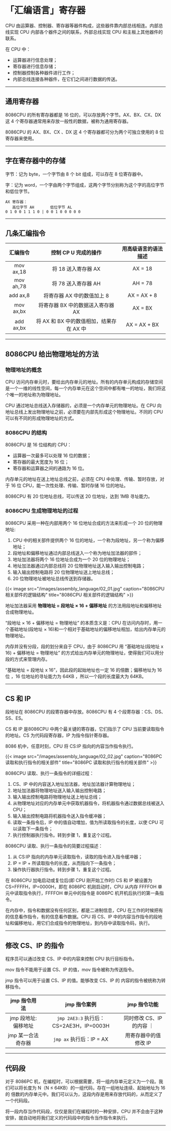 # 「汇编语言」寄存器


CPU 由运算器、控制器、寄存器等器件构成，这些器件靠内部总线相连。内部总线实现 CPU 内部各个器件之间的联系，外部总线实现 CPU 和主板上其他器件的联系。

在 CPU 中：

- 运算器进行信息处理；
- 寄存器进行信息存储；
- 控制器控制各种器件进行工作；
- 内部总线连接各种器件，在它们之间进行数据的传送。

---

## 通用寄存器

8086CPU 的所有寄存器都是 16 位的，可以存放两个字节。AX、BX、CX、DX 这 4 个寄存器通常用来存放一般性的数据，被称为通用寄存器。

8086CPU 的 AX、BX、CX 、DX 这 4 个寄存器都可分为两个可独立使用的 8 位寄存器来使用。

---

## 字在寄存器中的存储

字节：记为 byte，一个字节由 8 个 bit 组成，可以存在 8 位寄存器中。

字：记为 word，一个字由两个字节组成，这两个字节分别称为这个字的高位字节和低位字节。

``` text
AX 寄存器：
   高位字节 AH       低位字节 AL
0 1 0 0 1 1 1 0 | 0 0 1 0 0 0 0 0
```

---

## 几条汇编指令

| 汇编指令 | 控制 CP U 完成的操作 | 用高级语言的语法描述 |
| :--: | :--: | :--: |
| mov ax,18 | 将 18 送入寄存器 AX | AX = 18 |
| mov ah,78 | 将 78 送入寄存器 AH | AH = 78 |
| add ax,8 | 将寄存器 AX 中的数值加上 8 | AX = AX + 8 |
| mov ax,bx | 将寄存器 BX 中的数据送入寄存器 AX | AX = BX |
| add ax,bx | 将 AX 和 BX 中的数值相加，结果存在 AX 中 | AX = AX + BX |

---

## 8086CPU 给出物理地址的方法

### 物理地址的概念

CPU 访问内存单元时，要给出内存单元的地址。所有的内存单元构成的存储空间是一个一维的线性空间，每一个内存单元在这个空间中都有唯一的地址，我们将这个唯一的地址称为物理地址。

CPU 通过地址总线送入存储器的，必须是一个内存单元的物理地址。在 CPU 向地址总线上发出物理地址之前，必须要在内部先形成这个物理地址。不同的 CPU 可以有不同的形成物理地址的方式。

### 8086CPU 的结构

8086CPU 是 16 位结构的 CPU：

- 运算器一次最多可以处理 16 位的数据；
- 寄存器的最大宽度为 16 位；
- 寄存器和运算器之间的通路为 16 位。

内存单元的地址在送上地址总线之前，必须在 CPU 中处理、传输、暂时存放，对于 16 位 CPU，能一次性处理、传输、暂时存储 16 位的地址。

8086CPU 有 20 位地址总线，可以传送 20 位地址，达到 1MB 寻址能力。

### 8086CPU 生成物理地址的过程

8086CPU 采用一种在内部用两个 16 位地址合成的方法来形成一个 20 位的物理地址:

1. CPU 中的相关部件提供两个 16 位的地址，一个称为段地址，另一个称为偏移地址；
2. 段地址和偏移地址通过内部总线送入一个称为地址加法器的部件；
3. 地址加法器将两个 16 位地址合成为一个 20 位的物理地址；
4. 地址加法器通过内部总线将 20 位物理地址送入输入输出控制电路；
5. 输入输出控制电路将 20 位物理地址送上地址总线；
6. 20 位物理地址被地址总线传送到存储器。

{{< image src="/images/assembly_language/02_01.jpg" caption="8086CPU 相关部件的逻辑结构" title="8086CPU 相关部件的逻辑结构" >}}

地址加法器采用 **物理地址 = 段地址 × 16 + 偏移地址** 的方法用段地址和偏移地址合成物理地址。

“段地址 × 16 + 偏移地址 = 物理地址” 的本质含义是：CPU 在访问内存时，用一个基础地址(段地址 × 16)和一个相对于基础地址的偏移地址相加，给出内存单元的物理地址。

内存并没有分段，段的划分来自于 CPU，由于 8086CPU 用 “基础地址(段地址 x 16) + 偏移地址 = 物理地址” 的方式给出内存单元的物理地址，使得我们可以用分段的方式来管理内存。

“基础地址 = 段地址 x 16”，因此段的起始地址也一定 16 的倍数；偏移地址为 16 位 ，16 位地址的寻址能力为 64KB ，所以一个段的长度最大为 64KB。

---

## CS 和 IP

段地址在 8086CPU 的段寄存器中存放。8086CPU 有 4 个段寄存器：CS、DS、SS、ES。

CS 和 IP 是8086CPU 中两个最关键的寄存器，它们指示了 CPU 当前要读取指令的地址。CS 为代码段寄存器，IP 为指令指针寄存器。

8086 机中，任意时刻，CPU 将 CS:IP 指向的内容当作指令执行。

{{< image src="/images/assembly_language/02_02.jpg" caption="8086PC 读取和执行指令的相关部件" title="8086PC 读取和执行指令的相关部件" >}}

8086CPU 读取、执行一条指令的详细过程：

1. CS、IP 中的内容送入地址加法器，地址加法器计算物理地址；
2. 地址加法器将物理地址送入输入输出控制电路；
3. 输入输出控制电路将物理地址送上地址总线；
4. 从物理地址对应的内存单元中获取机器指令，将机器指令通过数据总线被送入 CPU；
5. 输入输出控制电路将机器指令送入指令缓冲器；
6. 读取一条指令后，IP 中的值自动増加，值为所读取指令的长度，以使 CPU 可以读取下一条指令；
7. 执行控制器执行指令。转到步骤 1，重复这个过程。

8086CPU 读取、执行一条指令的简要过程描述：

1. 从 CS:IP 指向的内存单元读取指令，读取的指令进入指令缓冲器；
2. IP = IP + 所读取指令的长度，从而指向下一条指令；
3. 操作执行器执行指令。转到步骤 1，重复这个过程。

在 8086CPU 加电启动或复位后(即 CPU 刚开始工作时) CS 和 IP 被设置为 CS=FFFFH，IP=0000H，即在 8086PC 机刚启动时，CPU 从内存 FFFFOH 单元中读取指令执行，FFFFOH 单元中的指令是 8086PC 机开机后执行的第一条指令。

在内存中，指令和数据没有任何区别，都是二进制信息，CPU 在工作的时候把有的信息看作指令，有的信息看作数据。CPU 将 CS、IP 中的内容当作指令的段地址和偏移地址，用它们合成指令的物理地址，到内存中读取指令码，执行。

---

## 修改 CS、IP 的指令

程序员可以通过改变 CS、IP 中的内容来控制 CPU 执行目标指令。

mov 指令不能用于设置 CS、IP 的值，mov 指令被称为传送指令。

jmp 指令可以用于设置 CS、IP 的值。能够改变 CS、IP 的 内容的指令被统称为转移指令。

| jmp 指令用法 | jmp 指令案例 | jmp 指令功能 |
| :--: | :--: | :--: |
| jmp 段地址:偏移地址 | `jmp 2AE3:3` 执行后：CS=2AE3H，IP=0003H | 同时修改 CS、IP 的内容 ｜
| jmp 某一合法奇存器 | `jmp ax` 执行后：IP = AX | 用寄存器中的值修改 IP |

---

## 代码段

对于 8086PC 机，在编程时，可以根据需要，将一组内存单元定义为一个段。我们可以将长度为 N（N ≤ 64KB）的一组代码，存在一组地址连续、起始地址为 16 的 倍数的内存单元中。我们可以认为，这段内存是用来存放代码的，从而定义了一个代码段。

将一段内存当作代码段，仅仅是我们在编程时的一种安排，CPU 并不会由于这种安排，就自动地将我们定义的代码段中的指令当作指令来执行。

---

